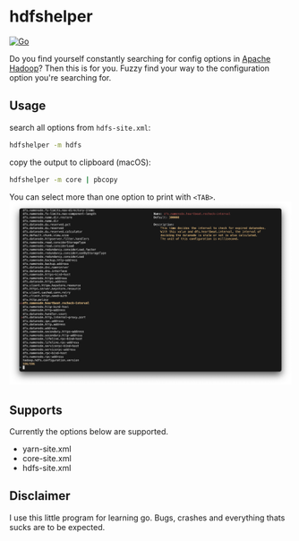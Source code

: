 # hdfshelper
[![Go](https://github.com/pandalanax/hdfshelper/actions/workflows/go.yml/badge.svg)](https://github.com/pandalanax/hdfshelper/actions/workflows/go.yml)

Do you find yourself constantly searching for config options in [Apache Hadoop](https://hadoop.apache.org/)? Then this is for you.
Fuzzy find your way to the configuration option you're searching for.




## Usage
search all options from `hdfs-site.xml`:
```bash
hdfshelper -m hdfs
```

copy the output to clipboard (macOS):
```bash
hdfshelper -m core | pbcopy
```

You can select more than one option to print with `<TAB>`.
![screenshot of fuzzyfind](images/hdfshelper.png?raw=true "Screenshot with added option with <TAB>")

## Supports
Currently the options below are supported. 

 - yarn-site.xml
 - core-site.xml
 - hdfs-site.xml

## Disclaimer
I use this little program for learning go. Bugs, crashes and everything thats sucks are to be expected.
